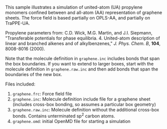 This sample illustrates a simulation of united-atom (UA) propylene monomers
confined between and all-atom (AA) representation of graphene sheets.  The force
field is based partially on OPLS-AA, and partially on TraPPE-UA.

Propylene parameters from: C.D. Wick, M.G. Martin, and J.I. Siepmann,
"Transferable potentials for phase equilibria. 4. United-atom description of
linear and branched alkenes and of alkylbenzenes," *J. Phys. Chem. B*, **104**,
8008-8016 (2000).

Note that the molecule definition in `graphene.inc` includes bonds that span the
box boundaries.  If you want to extend to larger boxes, start with the molecule
definition in `graphene.raw.inc` and then add bonds that span the boundaries of
the new box.

Files included:

1. `graphene.frc`: Force field file
2. `graphene.inc`: Molecule definition include file for a graphene sheet (includes cross-box bonding, so assumes a particular box geometry)
3. `graphene.raw.inc`: Molecule definition without the additional cross-box bonds. Contains unterminated sp<sup>2</sup> carbon atoms.
4. `graphene.omd`: initial OpenMD file for starting a simulation
